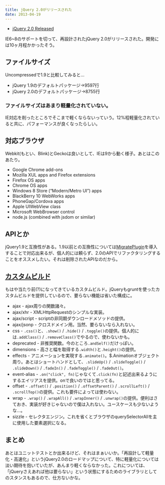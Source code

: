 ```yaml
---
title: jQuery 2.0がリリースされた
date: 2013-04-19
---
```


- [jQuery 2.0 Released](http://blog.jquery.com/2013/04/18/jquery-2-0-released/)

IE6~8のサポートを切って、再設計されたjQuery 2.0がリリースされた。開発には10ヶ月程かかったそう。

## ファイルサイズ

Uncompressedで1.9と比較してみると…

- jQuery 1.9のデフォルトパッケージ→9597行
- jQuery 2.0のデフォルトパッケージ→8755行

### ファイルサイズはあまり軽量化されていない。

IE対応を削ったところでそこまで軽くならないっていう。12%程軽量化されていると共に、パフォーマンスが良くなったらしい。

## 対応ブラウザ

Webkit(もとい、Blink)とGeckoは良いとして、IEは9から動く様子。あとはこのあたり。

- Google Chrome add-ons
- Mozilla XUL apps and Firefox extensions
- Firefox OS apps
- Chrome OS apps
- Windows 8 Store (“Modern/Metro UI”) apps
- BlackBerry 10 WebWorks apps
- PhoneGap/Cordova apps
- Apple UIWebView class
- Microsoft WebBrowser control
- node.js (combined with jsdom or similar)

## APIとか

jQuery1.9と互換性がある。1.9以前との互換性については[MigratePlugin](https://github.com/jquery/jquery-migrate/#readme)を導入することで対応出来るが、個人的には頼らず、2.0のAPIでリファクタリングすることをオススメしたい。それは削除されたAPIなのだから。

## [カスタムビルド](https://github.com/jquery/jquery/#how-to-build-your-own-jquery)

もはや当たり前(?)になってきているカスタムビルド。jQueryもgruntを使ったカスタムビルドを提供しているので、要らない機能は省いた構成に。

- ajax - ajax周りの関数諸々。
- ajax/xhr - XMLHttpRequestのシンプルな実装。
- ajax/script - scriptの非同期ダウンロードメソッドの提供。
- ajax/jsonp - クロスドメイン用。当然、要らないなら入れない。
- css - `.css()`と、`.show()` / `.hide()` / `.toggle()`の提供。個人的には`.addClass()` / `.removeClass()`でやるので、使わないかも。
- deprecated - 非推奨関数。今のところ`.andSelf()`だけっぽい。
- dimensions - 高さと幅を取得する`.width()`と`.height()`の提供。
- effects - アニメーションを実現する`.animate()`。$.Animationオブジェクト周り。あとはショートハンドとして、`.slideUp()` / `.slideToggle()` / `.slideDown()` / `.fadeIn()` / `.fadeToggle()` / `.fadeOut()`。
- event-alias - `.on("click", fn)`じゃなくて`.click(fn)`と記述出来るようにするエイリアスを提供。onで良いのではと思ってる。
- offset - `.offset()` / `.position()` / `.offsetParent()` / `.scrollLeft()` / `.scrollTop()`の提供。これも要件によっては使わない。
- wrap - `.wrap()` / `.wrapAll()` / `.wrapInner()` / `.unwrap()`の提供。便利はさておき、実装が好きじゃないので僕は入れない。ユースケースも少ないような…。
- sizzle - セレクタエンジン。これを省くとブラウザのquerySelectorAllを主に使用した要素選択になる。

## まとめ

あとはユニットテストとか出来るけど、それはまぁいいか。「再設計して軽量化・高速化」というjQuery2.0のロードマップについて、特に軽量化については淡い期待を抱いていたが、あんまり軽くならなかった。これについては、「jQueryさえあれば他は要らない」という状態にするためのライブラリとしてのスタンスもあるので、仕方ないかな。

